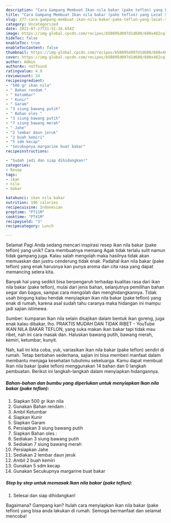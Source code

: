```yaml
---
description: "Cara Gampang Membuat Ikan nila bakar (pake teflon) yang Lezat Sekali, Lezat"
title: "Cara Gampang Membuat Ikan nila bakar (pake teflon) yang Lezat Sekali, Lezat"
slug: 277-cara-gampang-membuat-ikan-nila-bakar-pake-teflon-yang-lezat-sekali-lezat
category: Uncategorized
date: 2022-07-27T21:51:16.654Z
image: https://img-global.cpcdn.com/recipes/b50895d097d1d680/680x482cq70/ikan-nila-bakar-pake-teflon-foto-resep-utama.jpg
hideToc: false
enableToc: true
enableTocContent: false
thumbnail: https://img-global.cpcdn.com/recipes/b50895d097d1d680/680x482cq70/ikan-nila-bakar-pake-teflon-foto-resep-utama.jpg
cover: https://img-global.cpcdn.com/recipes/b50895d097d1d680/680x482cq70/ikan-nila-bakar-pake-teflon-foto-resep-utama.jpg
author: Admin
authorAv: notfound
ratingvalue: 4.9
reviewcount: 24
recipeingredient:
- "500 gr ikan nila"
- " Bahan rendam "
- " Ketumbar"
- " Kunir"
- " Garam"
- "3 siung bawang putih"
- " Bahan oles "
- "3 siung bawang putih"
- "7 siung bawang merah"
- " Jahe"
- "2 lembar daun jeruk"
- "2 buah kemiri"
- "5 sdm kecap"
- "Secukupnya margarine buat bakar"
recipeinstructions:

- "Sudah jadi dan siap dihidangkan!"
categories:
- Resep
tags:
- ikan
- nila
- bakar

katakunci: ikan nila bakar 
nutrition: 196 calories
recipecuisine: Indonesian
preptime: "PT11M"
cooktime: "PT41M"
recipeyield: "3"
recipecategory: Lunch

---
```



Selamat Pagi Anda sedang mencari inspirasi resep ikan nila bakar (pake teflon) yang unik? Cara membuatnya memang Agak tidak terlalu sulit namun tidak gampang juga. Kalau salah mengolah maka hasilnya tidak akan memuaskan dan justru cenderung tidak enak. Padahal ikan nila bakar (pake teflon) yang enak harusnya kan punya aroma dan cita rasa yang dapat memancing selera kita.


Banyak hal yang sedikit bisa berpengaruh terhadap kualitas rasa dari ikan nila bakar (pake teflon), mulai dari jenis bahan, selanjutnya pemilihan bahan segar dan bagus, sampai cara mengolah dan menghidangkannya. Tidak usah bingung kalau hendak menyiapkan ikan nila bakar (pake teflon) yang enak di rumah, karena asal sudah tahu caranya maka hidangan ini mampu jadi sajian istimewa.

Sumber: kumparan Ikan nila selain disajikan dalam bentuk ikan goreng, juga enak kalau dibakar, lho. PRAKTIS MUDAH DAN TIDAK RIBET - YouTube IKAN NILA BAKAR TEFLON, yang suka makan ikan bakar tapi tidak mau ribet, nah ini cara masak dan. Haluskan bawang putih, bawang merah, kemiri, ketumbar, kunyit.


Nah, kali ini kita coba, yuk, variasikan ikan nila bakar (pake teflon) sendiri di rumah. Tetap berbahan sederhana, sajian ini bisa memberi manfaat dalam membantu menjaga kesehatan tubuhmu sekeluarga. Kamu dapat membuat Ikan nila bakar (pake teflon) menggunakan 14 bahan dan 0 langkah pembuatan. Berikut ini langkah-langkah dalam menyiapkan hidangannya.

<!--inarticleads1-->

##### Bahan-bahan dan bumbu yang diperlukan untuk menyiapkan Ikan nila bakar (pake teflon):

1. Siapkan 500 gr ikan nila
1. Gunakan  Bahan rendam :
1. Ambil  Ketumbar
1. Siapkan  Kunir
1. Siapkan  Garam
1. Persiapkan 3 siung bawang putih
1. Siapkan  Bahan oles :
1. Sediakan 3 siung bawang putih
1. Sediakan 7 siung bawang merah
1. Persiapkan  Jahe
1. Sediakan 2 lembar daun jeruk
1. Ambil 2 buah kemiri
1. Gunakan 5 sdm kecap
1. Gunakan Secukupnya margarine buat bakar




<!--inarticleads2-->

##### Step by step untuk memasak Ikan nila bakar (pake teflon):


1. Selesai dan siap dihidangkan!



Bagaimana? Gampang kan? Itulah cara menyiapkan ikan nila bakar (pake teflon) yang bisa anda lakukan di rumah. Semoga bermanfaat dan selamat mencoba!
